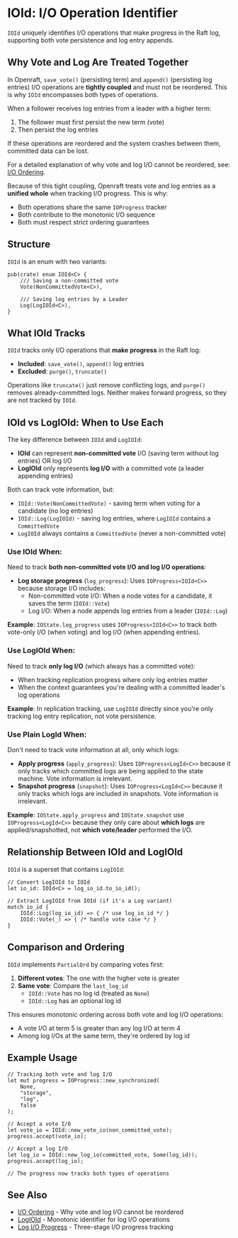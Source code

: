 # IOId: I/O Operation Identifier

`IOId` uniquely identifies I/O operations that make progress in the Raft log, supporting both vote persistence and log entry appends.

## Why Vote and Log Are Treated Together

In Openraft, `save_vote()` (persisting term) and `append()` (persisting log entries) I/O operations are **tightly coupled** and must not be reordered. This is why `IOId` encompasses both types of operations.

When a follower receives log entries from a leader with a higher term:
1. The follower must first persist the new term (vote)
2. Then persist the log entries

If these operations are reordered and the system crashes between them, committed data can be lost.

For a detailed explanation of why vote and log I/O cannot be reordered, see:
[I/O Ordering](crate::docs::protocol::io_ordering).

Because of this tight coupling, Openraft treats vote and log entries as a **unified whole** when tracking I/O progress. This is why:
- Both operations share the same `IOProgress` tracker
- Both contribute to the monotonic I/O sequence
- Both must respect strict ordering guarantees

## Structure

`IOId` is an enum with two variants:

```rust,ignore
pub(crate) enum IOId<C> {
    /// Saving a non-committed vote
    Vote(NonCommittedVote<C>),

    /// Saving log entries by a Leader
    Log(LogIOId<C>),
}
```

## What IOId Tracks

`IOId` tracks only I/O operations that **make progress** in the Raft log:

- **Included**: `save_vote()`, `append()` log entries
- **Excluded**: `purge()`, `truncate()`

Operations like `truncate()` just remove conflicting logs, and `purge()` removes already-committed logs. Neither makes forward progress, so they are not tracked by `IOId`.

## IOId vs LogIOId: When to Use Each

The key difference between `IOId` and `LogIOId`:
- **IOId** can represent **non-committed vote** I/O (saving term without log entries) OR log I/O
- **LogIOId** only represents **log I/O** with a committed vote (a leader appending entries)

Both can track vote information, but:
- `IOId::Vote(NonCommittedVote)` - saving term when voting for a candidate (no log entries)
- `IOId::Log(LogIOId)` - saving log entries, where `LogIOId` contains a `CommittedVote`
- `LogIOId` always contains a `CommittedVote` (never a non-committed vote)

### Use IOId When:

Need to track **both non-committed vote I/O and log I/O operations**:

- **Log storage progress** (`log_progress`): Uses `IOProgress<IOId<C>>` because storage I/O includes:
  - Non-committed vote I/O: When a node votes for a candidate, it saves the term (`IOId::Vote`)
  - Log I/O: When a node appends log entries from a leader (`IOId::Log`)

**Example**: `IOState.log_progress` uses `IOProgress<IOId<C>>` to track both vote-only I/O (when voting) and log I/O (when appending entries).

### Use LogIOId When:

Need to track **only log I/O** (which always has a committed vote):

- When tracking replication progress where only log entries matter
- When the context guarantees you're dealing with a committed leader's log operations

**Example**: In replication tracking, use `LogIOId` directly since you're only tracking log entry replication, not vote persistence.

### Use Plain LogId When:

Don't need to track vote information at all, only which logs:

- **Apply progress** (`apply_progress`): Uses `IOProgress<LogId<C>>` because it only tracks which committed logs are being applied to the state machine. Vote information is irrelevant.
- **Snapshot progress** (`snapshot`): Uses `IOProgress<LogId<C>>` because it only tracks which logs are included in snapshots. Vote information is irrelevant.

**Example**: `IOState.apply_progress` and `IOState.snapshot` use `IOProgress<LogId<C>>` because they only care about **which logs** are applied/snapshotted, not **which vote/leader** performed the I/O.

## Relationship Between IOId and LogIOId

`IOId` is a superset that contains `LogIOId`:

```rust,ignore
// Convert LogIOId to IOId
let io_id: IOId<C> = log_io_id.to_io_id();

// Extract LogIOId from IOId (if it's a Log variant)
match io_id {
    IOId::Log(log_io_id) => { /* use log_io_id */ }
    IOId::Vote(_) => { /* handle vote case */ }
}
```

## Comparison and Ordering

`IOId` implements `PartialOrd` by comparing votes first:

1. **Different votes**: The one with the higher vote is greater
2. **Same vote**: Compare the `last_log_id`
   - `IOId::Vote` has no log id (treated as `None`)
   - `IOId::Log` has an optional log id

This ensures monotonic ordering across both vote and log I/O operations:
- A vote I/O at term 5 is greater than any log I/O at term 4
- Among log I/Os at the same term, they're ordered by log id

## Example Usage

```rust,ignore
// Tracking both vote and log I/O
let mut progress = IOProgress::new_synchronized(
    None,
    "storage",
    "log",
    false
);

// Accept a vote I/O
let vote_io = IOId::new_vote_io(non_committed_vote);
progress.accept(vote_io);

// Accept a log I/O
let log_io = IOId::new_log_io(committed_vote, Some(log_id));
progress.accept(log_io);

// The progress now tracks both types of operations
```

## See Also

- [I/O Ordering](crate::docs::protocol::io_ordering) - Why vote and log I/O cannot be reordered
- [LogIOId](crate::docs::data::log_io_id) - Monotonic identifier for log I/O operations
- [Log I/O Progress](crate::docs::data::log_io_progress) - Three-stage I/O progress tracking
